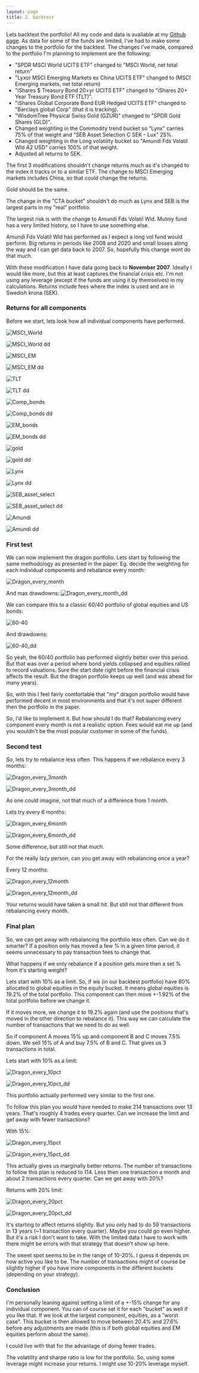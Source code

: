```yaml
---
layout: page
title: 2. Backtest
---
```


Lets backtest the portfolio! All my code and data is available at my [Github page](https://github.com/DriftwoodPalace/Dragon-Portfolio/tree/main/code). As data for some of the funds are limited, I've had to make some changes to the portfolio for the backtest. The changes I've made, compared to the portfolio I'm planning to implement are the following:

* "SPDR MSCI World UCITS ETF" changed to "MSCI World, net total return"
* "Lyxor MSCI Emerging Markets ex China UCITS ETF" changed to (MSCI Emerging markets, net total return)
* "iShares $ Treasury Bond 20+yr UCITS ETF" changed to "iShares 20+ Year Treasury Bond ETF (TLT)".
* "iShares Global Corporate Bond EUR Hedged UCITS ETF" changed to "Barclays global Corp" (that it is tracking).
* "WisdomTree Physical Swiss Gold (GZUR)" changed to "SPDR Gold Shares (GLD)".
* Changed weighting in the Commodity trend bucket so "Lynx" carries 75% of that weight and "SEB Asset Selection C SEK - Lux" 25%.
* Changed weighting in the Long volatility bucket so "Amundi Fds Volatil Wld A2 USD" carries 100% of that weight.
* Adjusted all returns to SEK.

The first 3 modifications shouldn't change returns much as it's changed to the index it tracks or to a similar ETF. The change to MSCI Emerging markets includes China, so that could change the returns.

Gold should be the same.

The change in the "CTA bucket" shouldn't do much as Lynx and SEB is the largest parts in my "real" portfolio.

The largest risk is with the change to Amundi Fds Volatil Wld. Mutniy fund has a very limited history, so I have to use something else.   

Amundi Fds Volatil Wld has performed as I expect a long vol fund would perform. Big returns in periods like 2008 and 2020 and small losses along the way and I can get data back to 2007. So, hopefully this change wont do that much. 

With these modification I have data going back to **November 2007**. Ideally I would like more, but this at least captures the financial crisis etc. I'm not using any leverage (except if the funds are using it by themselves) in my calculations. Returns include fees where the index is used and are in Swedish krona (SEK).

### Returns for all components

Before we start, lets look how all individual components have performed.

![MSCI_World](../assets/MSCI_World.png)

![MSCI_World dd](../assets/MSCI_World_dd.png)

![MSCI_EM](../assets/MSCI_EM.png)

![MSCI_EM dd](../assets/MSCI_EM_dd.png)

![TLT](../assets/tlt.png)

![TLT dd](../assets/tlt_dd.png)

![Comp_bonds](../assets/Comp_bonds.png)

![Comp_bonds dd](../assets/Comp_bonds_dd.png)

![EM_bonds](../assets/EM_bonds.png)

![EM_bonds dd](../assets/EM_bonds_dd.png)

![gold](../assets/gold.png)

![gold dd](../assets/gold_dd.png)

![Lynx](../assets/Lynx.png)

![Lynx dd](../assets/Lynx_dd.png)

![SEB_asset_select](../assets/SEB_asset_select.png)

![SEB_asset_select dd](../assets/SEB_asset_select_dd.png)

![Amundi](../assets/Amundi.png)

![Amundi dd](../assets/Amundi_dd.png)


### First test

We can now implement the dragon portfolio. Lets start by following the same methodology as presented in the paper. Eg. decide the weighting for each individual components and rebalance every month:

![Dragon_every_month](../assets/Dragon_every_month.png)

And max drawdowns:
![Dragon_every_month_dd](../assets/Dragon_every_month_dd.png)

We can compare this to a classic 60/40 portfolio of global equities and US bonds: 

![60-40](../assets/60-40.png)

And drawdowns:

![60-40_dd](../assets/60-40_dd.png)

So yeah, the 60/40 portfolio has performed slightly better over this period. But that was over a period where bond yields collapsed and equities rallied to record valuations. Sure the start date right before the financial crisis affects the result. But the dragon portfolio keeps up well (and was ahead for many years).

So, with this I feel fairly comfortable that "my" dragon portfolio would have performed decent in most environments and that it's not super different then the portfolio in the paper. 

So, I'd like to implement it. But how should I do that? Rebalancing every component every month is not a realistic option. Fees would eat me up (and you wouldn't be the most popular customer in some of the funds).


### Second test

So, lets try to rebalance less often. This happens if we rebalance every 3 months: 

![Dragon_every_3month](../assets/Dragon_every_3month.png)

![Dragon_every_3month_dd](../assets/Dragon_every_3month_dd.png)

As one could imagine, not that much of a difference from 1 month.

Lets try every 6 months:

![Dragon_every_6month](../assets/Dragon_every_6month.png)

![Dragon_every_6month_dd](../assets/Dragon_every_6month_dd.png)

Some difference, but still not that much. 

For the really lazy person, can you get away with rebalancing once a year?

Every 12 months:

![Dragon_every_12month](../assets/Dragon_every_12month.png)

![Dragon_every_12month_dd](../assets/Dragon_every_12month_dd.png)

Your returns would have taken a small hit. But still not that different from rebalancing every month.


### Final plan

So, we can get away with rebalancing the portfolio less often. Can we do it smarter? If a position only has moved a few % in a given time period, it seems unnecessary to pay transaction fees to change that.

What happens if we only rebalance if a position gets more then a set % from it's starting weight? 

Lets start with 10% as a limit. So, if we (in our backtest portfolio) have 80% allocated to global equities in the equity bucket. It means global equities is 19.2% of the total portfolio. This component can then move +-1.92% of the total portfolio before we change it. 

If it moves more, we change it to 19.2% again (and use the positions that's moved in the other direction to rebalance it). This way we can calculate the number of transactions that we need to do as well.

So if component A moves 15% up and component B and C moves 7.5% down. We sell 15% of A and buy 7.5% of B and C. That gives us 3 transactions in total.

Lets start with 10% as a limit:

![Dragon_every_10pct](../assets/Dragon_every_10pct.png)

![Dragon_every_10pct_dd](../assets/Dragon_every_10pct_dd.png)

This portfolio actually performed very similar to the first one.

To follow this plan you would have needed to make 214 transactions over 13 years. That's roughly 4 trades every quarter. Can we increase the limit and get away with fewer transactions?

With 15%:

![Dragon_every_15pct](../assets/Dragon_every_15pct.png)

![Dragon_every_15pct_dd](../assets/Dragon_every_15pct_dd.png)


This actually gives us marginally better returns. The number of transactions to follow this plan is reduced to 114. Less then one transaction a month and about 2 transactions every quarter. Can we get away with 20%?

Returns with 20% limit:

![Dragon_every_20pct](../assets/Dragon_every_20pct.png)

![Dragon_every_20pct_dd](../assets/Dragon_every_20pct_dd.png)

It's starting to affect returns slightly. But you only had to do 59 transactions in 13 years (~1 transaction every quarter). Maybe you could go even higher. But it's a risk I don't want to take. With the limited data I have to work with there might be errors with that strategy that doesn't show up here.

The sweet spot seems to be in the range of 10-20%. I guess it depends on how active you like to be. The number of transactions might of course be slightly higher if you have more components in the different buckets (depending on your strategy).

### Conclusion

I'm personally leaning against setting a limit of a +-15% change for any individual component. You can of course set it for each "bucket" as well if you like that. If we look at the largest component, equities, as a "worst case". This bucket is then allowed to move between 20.4% and 27.6% before any adjustments are made (this is if both global equities and EM equities perform about the same). 

I could live with that for the advantage of doing fewer trades.

The volatility and sharpe ratio is low for the portfolio. So, using some leverage might increase your returns. I might use 10-20% leverage myself.

